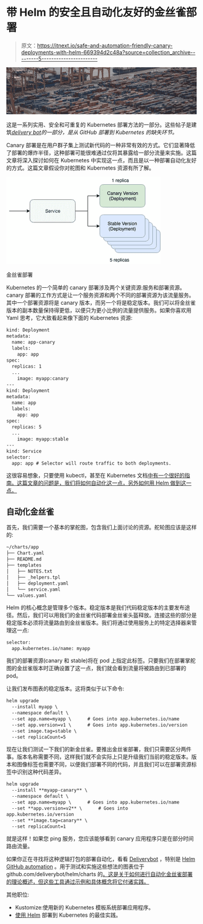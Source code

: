 # 带 Helm 的安全且自动化友好的金丝雀部署

> 原文：<https://itnext.io/safe-and-automation-friendly-canary-deployments-with-helm-669394d2c48a?source=collection_archive---------5----------------------->

![](img/2d372722be25b3253be80cd4d8f88079.png)

这是一系列实用、安全和可重复的 Kubernetes 部署方法的一部分。这些帖子是建筑[*delivery bot*](http://deliverybot.github.io)*的一部分，是从 GitHub 部署到 Kubernetes 的缺失环节。*

Canary 部署是在用户群子集上测试新代码的一种非常有效的方式。它们显著降低了部署的爆炸半径，这种部署可能很难通过仅将其暴露给一部分流量来实施。这篇文章将深入探讨如何在 Kubernetes 中实现这一点，而且是以一种部署自动化友好的方式。这篇文章假设你对舵图和 Kubernetes 资源有所了解。

![](img/42ca1b0fb95d3a7f28dbae49fff44a0b.png)

金丝雀部署

Kubernetes 的一个简单的 canary 部署涉及两个关键资源:服务和部署资源。canary 部署的工作方式是让一个服务资源和两个不同的部署资源为该流量服务。其中一个部署资源将是 canary 版本，而另一个将是稳定版本。我们可以将金丝雀版本的副本数量保持得更低，以便只为更小比例的流量提供服务。如果你喜欢用 Yaml 思考，它大致看起来像下面的 Kubernetes 资源:

```
kind: Deployment
metadata:
  name: app-canary
  labels:
    app: app
spec:
  replicas: 1
  ...
    image: myapp:canary
---
kind: Deployment
metadata:
  name: app
  labels:
    app: app
spec:
  replicas: 5
  ...
    image: myapp:stable
---
kind: Service
selector:
  app: app # Selector will route traffic to both deployments.
```

这很容易想象，只要使用 kubectl，甚至在 Kubernetes 文档[中有一个很好的指南。这篇文章的问题是，我们将如何自动化这一点，另外如何用 Helm 做到这一点。](https://kubernetes.io/docs/concepts/cluster-administration/manage-deployment/#canary-deployments)

## **自动化金丝雀**

首先，我们需要一个基本的掌舵图，包含我们上面讨论的资源。舵轮图应该是这样的:

```
~/charts/app
├── Chart.yaml
├── README.md
├── templates
│   ├── NOTES.txt
│   ├── _helpers.tpl
│   ├── deployment.yaml
│   └── service.yaml
└── values.yaml
```

Helm 的核心概念是管理多个版本。稳定版本是我们代码稳定版本的主要发布途径。然后，我们可以用我们的金丝雀代码部署金丝雀头盔释放。连接这些的部分是稳定版本必须将流量路由到金丝雀版本。我们将通过使用服务上的特定选择器来管理这一点:

```
selector:
  app.kubernetes.io/name: myapp
```

我们的部署资源(canary 和 stable)将在 pod 上指定此标签。只要我们在部署掌舵图的金丝雀版本时正确设置了这一点，我们就会看到流量将被路由到已部署的 pod。

让我们发布图表的稳定版本。这将类似于以下命令:

```
helm upgrade
  --install myapp \
  --namespace default \
  --set app.name=myapp \      # Goes into app.kubernetes.io/name
  --set app.version=v1 \      # Goes into app.kubernetes.io/version
  --set image.tag=stable \
  --set replicaCount=5
```

现在让我们测试一下我们的新金丝雀。要推出金丝雀部署，我们只需要区分两件事。版本名称需要不同，这样我们就不会实际上只是升级我们当前的稳定版本。版本和图像标签也需要不同，以便我们部署不同的代码，并且我们可以在部署资源标签中识别这种代码差异。

```
helm upgrade
  --install **myapp-canary** \
  --namespace default \
  --set app.name=myapp \      # Goes into app.kubernetes.io/name
  --set **app.version=v2** \      # Goes into app.kubernetes.io/version
  --set **image.tag=canary** \
  --set replicaCount=1
```

就是这样！如果您 ping 服务，您应该能够看到 canary 应用程序只是在部分时间路由流量。

如果你正在寻找将这种逻辑打包的部署自动化，看看 [Deliverybot](https://deliverybot.github.io) ，特别是 [Helm GitHub automation](https://github.com/deliverybot/helm) 。用于测试和实施这些想法的图表位于 github.com/deliverybot/helm/charts 的[。这是关于如何进行自动化金丝雀部署的理论概述，但这些工具通过示例和具体概念将它付诸实践。](https://github.com/deliverybot/helm/tree/master/charts/app)

其他职位:

*   Kustomize:使用新的 Kubernetes 模板系统部署应用程序。
*   [使用 Helm](https://medium.com/@colinjfw/best-practices-for-deploying-to-kubernetes-using-helm-73be1f3040d2) 部署到 Kubernetes 的最佳实践。